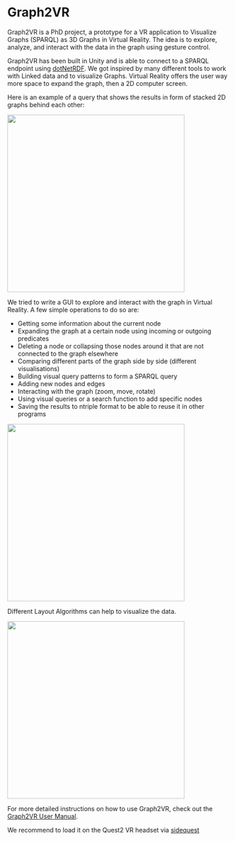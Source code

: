 # Graph2VR

Graph2VR is a PhD project, a prototype for a VR application to Visualize Graphs (SPARQL) as 3D Graphs in Virtual Reality.
The idea is to explore, analyze, and interact with the data in the graph using gesture control.

Graph2VR has been built in Unity and is able to connect to a SPARQL endpoint using [dotNetRDF](https://dotnetrdf.org/).
We got inspired by many different tools to work with Linked data and to visualize Graphs.
Virtual Reality offers the user way more space to expand the graph, then a 2D computer screen.

Here is an example of a query that shows the results in form of stacked 2D graphs behind each other:

<img src="https://github.com/molgenis/Graph2VR/assets/49238704/aa144a7e-96c6-474b-b8b4-a807d1b3e6b1" width="400">

We tried to write a GUI to explore and interact with the graph in Virtual Reality. 
A few simple operations to do so are:

<ul>
  <li>Getting some information about the current node</li>
  <li>Expanding the graph at a certain node using incoming or outgoing predicates</li>
  <li>Deleting a node or collapsing those nodes around it that are not connected to the graph elsewhere</li>
  <li>Comparing different parts of the graph side by side (different visualisations)</li>
  <li>Building visual query patterns to form a SPARQL query</li>
  <li>Adding new nodes and edges</li>
  <li>Interacting with the graph (zoom, move, rotate)</li>
  <li>Using visual queries or a search function to add specific nodes</li>
  <li>Saving the results to ntriple format to be able to reuse it in other programs</li>
</ul>

<img src="https://github.com/molgenis/Graph2VR/assets/49238704/45a87902-f7f3-43d7-8e38-d05b2a12bb35" width="400">

Different Layout Algorithms can help to visualize the data.

<img src="https://github.com/molgenis/Graph2VR/assets/49238704/673d2008-c93b-4e8f-9505-3cdcb2ba52cd" width="400">

For more detailed instructions on how to use Graph2VR, check out the [Graph2VR User Manual]( https://doi.org/10.5281/zenodo.8040594).

We recommend to load it on the Quest2 VR headset via [sidequest](https://sidequestvr.com/download)
